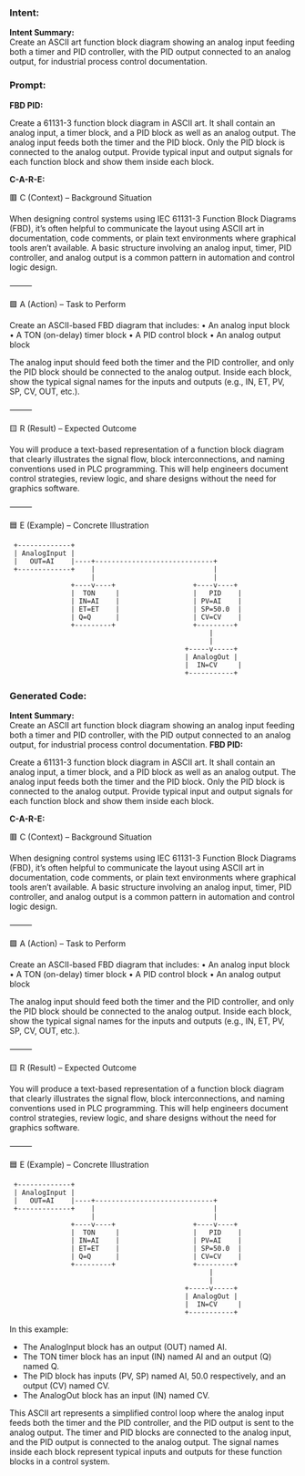 ### Intent:
**Intent Summary:**  
Create an ASCII art function block diagram showing an analog input feeding both a timer and PID controller, with the PID output connected to an analog output, for industrial process control documentation.

### Prompt:
**FBD PID:**

Create a 61131-3 function block diagram in ASCII art. It shall contain an analog input, a timer block, and a PID block as well as an analog output. The analog input feeds both the timer and the PID block. Only the PID block is connected to the analog output. Provide typical input and output signals for each function block and show them inside each block.

**C-A-R-E:**

🟥 C (Context) – Background Situation

When designing control systems using IEC 61131-3 Function Block Diagrams (FBD), it’s often helpful to communicate the layout using ASCII art in documentation, code comments, or plain text environments where graphical tools aren’t available. A basic structure involving an analog input, timer, PID controller, and analog output is a common pattern in automation and control logic design.

⸻

🟩 A (Action) – Task to Perform

Create an ASCII-based FBD diagram that includes:
	•	An analog input block
	•	A TON (on-delay) timer block
	•	A PID control block
	•	An analog output block

The analog input should feed both the timer and the PID controller, and only the PID block should be connected to the analog output. Inside each block, show the typical signal names for the inputs and outputs (e.g., IN, ET, PV, SP, CV, OUT, etc.).

⸻

🟨 R (Result) – Expected Outcome

You will produce a text-based representation of a function block diagram that clearly illustrates the signal flow, block interconnections, and naming conventions used in PLC programming. This will help engineers document control strategies, review logic, and share designs without the need for graphics software.

⸻

🟦 E (Example) – Concrete Illustration

     +-------------+      
     | AnalogInput |      
     |   OUT=AI    |----+-----------------------------+       
     +-------------+    |                             |       
                        |                             |       
                   +----v----+                   +----v----+   
                   |  TON     |                  |   PID    |   
                   | IN=AI    |                  | PV=AI    |   
                   | ET=ET    |                  | SP=50.0  |   
                   | Q=Q      |                  | CV=CV    |   
                   +---------+                   +---------+   
                                                     |         
                                                     |         
                                               +-----v-----+    
                                               | AnalogOut |    
                                               |  IN=CV     |    
                                               +-----------+

### Generated Code:
**Intent Summary:**  
Create an ASCII art function block diagram showing an analog input feeding both a timer and PID controller, with the PID output connected to an analog output, for industrial process control documentation.
**FBD PID:**

Create a 61131-3 function block diagram in ASCII art. It shall contain an analog input, a timer block, and a PID block as well as an analog output. The analog input feeds both the timer and the PID block. Only the PID block is connected to the analog output. Provide typical input and output signals for each function block and show them inside each block.

**C-A-R-E:**

🟥 C (Context) – Background Situation

When designing control systems using IEC 61131-3 Function Block Diagrams (FBD), it’s often helpful to communicate the layout using ASCII art in documentation, code comments, or plain text environments where graphical tools aren’t available. A basic structure involving an analog input, timer, PID controller, and analog output is a common pattern in automation and control logic design.

⸻

🟩 A (Action) – Task to Perform

Create an ASCII-based FBD diagram that includes:
	•	An analog input block
	•	A TON (on-delay) timer block
	•	A PID control block
	•	An analog output block

The analog input should feed both the timer and the PID controller, and only the PID block should be connected to the analog output. Inside each block, show the typical signal names for the inputs and outputs (e.g., IN, ET, PV, SP, CV, OUT, etc.).

⸻

🟨 R (Result) – Expected Outcome

You will produce a text-based representation of a function block diagram that clearly illustrates the signal flow, block interconnections, and naming conventions used in PLC programming. This will help engineers document control strategies, review logic, and share designs without the need for graphics software.

⸻

🟦 E (Example) – Concrete Illustration

     +-------------+      
     | AnalogInput |      
     |   OUT=AI    |----+-----------------------------+       
     +-------------+    |                             |       
                        |                             |       
                   +----v----+                   +----v----+   
                   |  TON     |                  |   PID    |   
                   | IN=AI    |                  | PV=AI    |   
                   | ET=ET    |                  | SP=50.0  |   
                   | Q=Q      |                  | CV=CV    |   
                   +---------+                   +---------+   
                                                     |         
                                                     |         
                                               +-----v-----+    
                                               | AnalogOut |    
                                               |  IN=CV     |    
                                               +-----------+    

In this example:
- The AnalogInput block has an output (OUT) named AI.
- The TON timer block has an input (IN) named AI and an output (Q) named Q.
- The PID block has inputs (PV, SP) named AI, 50.0 respectively, and an output (CV) named CV.
- The AnalogOut block has an input (IN) named CV.

This ASCII art represents a simplified control loop where the analog input feeds both the timer and the PID controller, and the PID output is sent to the analog output. The timer and PID blocks are connected to the analog input, and the PID output is connected to the analog output. The signal names inside each block represent typical inputs and outputs for these function blocks in a control system.
